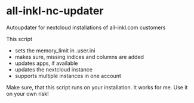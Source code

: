 # all-inkl-nc-updater
Autoupdater for nextcloud installations of all-inkl.com customers

This script
- sets the memory_limit in .user.ini
- makes sure, missing indices and columns are added
- updates apps, if available
- updates the nextcloud instance
- supports multiple instances in one account

Make sure, that this script runs on your installation. It works for me. Use it on your own risk!
